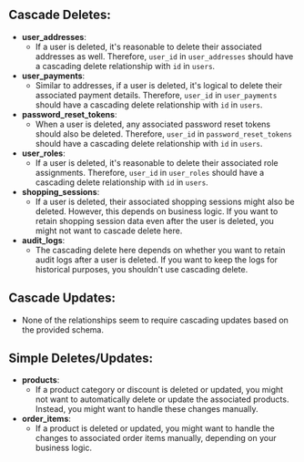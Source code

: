 ## Cascade Deletes:

- **user_addresses**:
  - If a user is deleted, it's reasonable to delete their associated addresses as well. Therefore, `user_id` in `user_addresses` should have a cascading delete relationship with `id` in `users`.
- **user_payments**:
  - Similar to addresses, if a user is deleted, it's logical to delete their associated payment details. Therefore, `user_id` in `user_payments` should have a cascading delete relationship with `id` in `users`.
- **password_reset_tokens**:
  - When a user is deleted, any associated password reset tokens should also be deleted. Therefore, `user_id` in `password_reset_tokens` should have a cascading delete relationship with `id` in `users`.
- **user_roles**:
  - If a user is deleted, it's reasonable to delete their associated role assignments. Therefore, `user_id` in `user_roles` should have a cascading delete relationship with `id` in `users`.
- **shopping_sessions**:
  - If a user is deleted, their associated shopping sessions might also be deleted. However, this depends on business logic. If you want to retain shopping session data even after the user is deleted, you might not want to cascade delete here.
- **audit_logs**:
  - The cascading delete here depends on whether you want to retain audit logs after a user is deleted. If you want to keep the logs for historical purposes, you shouldn't use cascading delete.

## Cascade Updates:

- None of the relationships seem to require cascading updates based on the provided schema.

## Simple Deletes/Updates:

- **products**:
  - If a product category or discount is deleted or updated, you might not want to automatically delete or update the associated products. Instead, you might want to handle these changes manually.
- **order_items**:
  - If a product is deleted or updated, you might want to handle the changes to associated order items manually, depending on your business logic.
